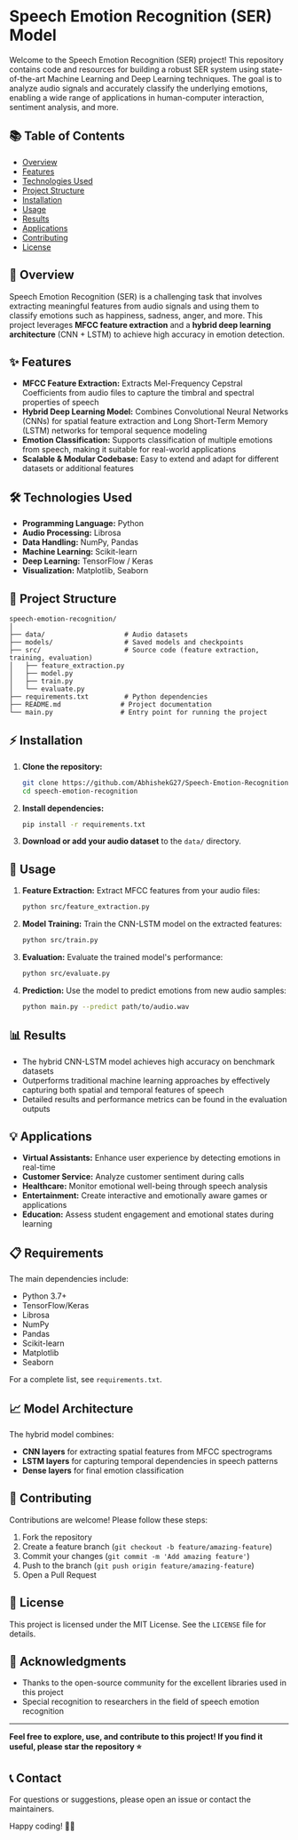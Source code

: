 # Speech Emotion Recognition (SER) Model

Welcome to the Speech Emotion Recognition (SER) project! This repository contains code and resources for building a robust SER system using state-of-the-art Machine Learning and Deep Learning techniques. The goal is to analyze audio signals and accurately classify the underlying emotions, enabling a wide range of applications in human-computer interaction, sentiment analysis, and more.

## 📚 Table of Contents

- [Overview](#overview)
- [Features](#features)
- [Technologies Used](#technologies-used)
- [Project Structure](#project-structure)
- [Installation](#installation)
- [Usage](#usage)
- [Results](#results)
- [Applications](#applications)
- [Contributing](#contributing)
- [License](#license)

## 📝 Overview

Speech Emotion Recognition (SER) is a challenging task that involves extracting meaningful features from audio signals and using them to classify emotions such as happiness, sadness, anger, and more. This project leverages **MFCC feature extraction** and a **hybrid deep learning architecture** (CNN + LSTM) to achieve high accuracy in emotion detection.

## ✨ Features

- **MFCC Feature Extraction:** Extracts Mel-Frequency Cepstral Coefficients from audio files to capture the timbral and spectral properties of speech
- **Hybrid Deep Learning Model:** Combines Convolutional Neural Networks (CNNs) for spatial feature extraction and Long Short-Term Memory (LSTM) networks for temporal sequence modeling
- **Emotion Classification:** Supports classification of multiple emotions from speech, making it suitable for real-world applications
- **Scalable & Modular Codebase:** Easy to extend and adapt for different datasets or additional features

## 🛠️ Technologies Used

- **Programming Language:** Python
- **Audio Processing:** Librosa
- **Data Handling:** NumPy, Pandas
- **Machine Learning:** Scikit-learn
- **Deep Learning:** TensorFlow / Keras
- **Visualization:** Matplotlib, Seaborn

## 📁 Project Structure

```
speech-emotion-recognition/
│
├── data/                    # Audio datasets
├── models/                  # Saved models and checkpoints
├── src/                     # Source code (feature extraction, training, evaluation)
│   ├── feature_extraction.py
│   ├── model.py
│   ├── train.py
│   └── evaluate.py
├── requirements.txt         # Python dependencies
├── README.md               # Project documentation
└── main.py                 # Entry point for running the project
```

## ⚡ Installation

1. **Clone the repository:**
   ```bash
   git clone https://github.com/AbhishekG27/Speech-Emotion-Recognition.git
   cd speech-emotion-recognition
   ```

2. **Install dependencies:**
   ```bash
   pip install -r requirements.txt
   ```

3. **Download or add your audio dataset** to the `data/` directory.

## 🚀 Usage

1. **Feature Extraction:** Extract MFCC features from your audio files:
   ```bash
   python src/feature_extraction.py
   ```

2. **Model Training:** Train the CNN-LSTM model on the extracted features:
   ```bash
   python src/train.py
   ```

3. **Evaluation:** Evaluate the trained model's performance:
   ```bash
   python src/evaluate.py
   ```

4. **Prediction:** Use the model to predict emotions from new audio samples:
   ```bash
   python main.py --predict path/to/audio.wav
   ```

## 📊 Results

- The hybrid CNN-LSTM model achieves high accuracy on benchmark datasets
- Outperforms traditional machine learning approaches by effectively capturing both spatial and temporal features of speech
- Detailed results and performance metrics can be found in the evaluation outputs

## 💡 Applications

- **Virtual Assistants:** Enhance user experience by detecting emotions in real-time
- **Customer Service:** Analyze customer sentiment during calls
- **Healthcare:** Monitor emotional well-being through speech analysis
- **Entertainment:** Create interactive and emotionally aware games or applications
- **Education:** Assess student engagement and emotional states during learning

## 📋 Requirements

The main dependencies include:

- Python 3.7+
- TensorFlow/Keras
- Librosa
- NumPy
- Pandas
- Scikit-learn
- Matplotlib
- Seaborn

For a complete list, see `requirements.txt`.

## 📈 Model Architecture

The hybrid model combines:
- **CNN layers** for extracting spatial features from MFCC spectrograms
- **LSTM layers** for capturing temporal dependencies in speech patterns
- **Dense layers** for final emotion classification

## 🤝 Contributing

Contributions are welcome! Please follow these steps:

1. Fork the repository
2. Create a feature branch (`git checkout -b feature/amazing-feature`)
3. Commit your changes (`git commit -m 'Add amazing feature'`)
4. Push to the branch (`git push origin feature/amazing-feature`)
5. Open a Pull Request

## 📄 License

This project is licensed under the MIT License. See the `LICENSE` file for details.

## 🙏 Acknowledgments

- Thanks to the open-source community for the excellent libraries used in this project
- Special recognition to researchers in the field of speech emotion recognition

---

**Feel free to explore, use, and contribute to this project! If you find it useful, please star the repository ⭐**

## 📞 Contact

For questions or suggestions, please open an issue or contact the maintainers.

Happy coding! 🎵😊

